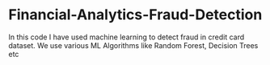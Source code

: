# Financial-Analytics-Fraud-Detection
In this code I have used machine learning to detect fraud in credit card dataset. We use various ML Algorithms like Random Forest, Decision Trees etc  
